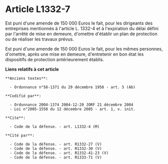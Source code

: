 # Article L1332-7

Est puni d'une amende de 150 000 Euros le fait, pour les dirigeants des entreprises mentionnés à l'article L. 1332-4 et à
l'expiration du délai défini par l'arrêté de mise en demeure, d'omettre d'établir un plan de protection ou de réaliser les
travaux prévus.

Est puni d'une amende de 150 000 Euros le fait, pour les mêmes personnes, d'omettre, après une mise en demeure, d'entretenir
en bon état les dispositifs de protection antérieurement établis.

**Liens relatifs à cet article**

	**Anciens textes**:

	  - Ordonnance n°58-1371 du 29 décembre 1958 - art. 5 (Ab)

	**Codifié par**:

	  - Ordonnance 2004-1374 2004-12-20 JORF 21 décembre 2004
	  - Loi n°2005-1550 du 12 décembre 2005 - art. 1, v. init.

	**Cite**:

	  - Code de la défense. - art. L1332-4 (M)

	**Cité par**:

	  - Code de la défense. - art. R1332-27 (V)
	  - Code de la défense. - art. R1332-30 (V)
	  - Code de la défense. - art. R1332-41-23 (V)
	  - Code de la défense. - art. R1333-71 (V)
